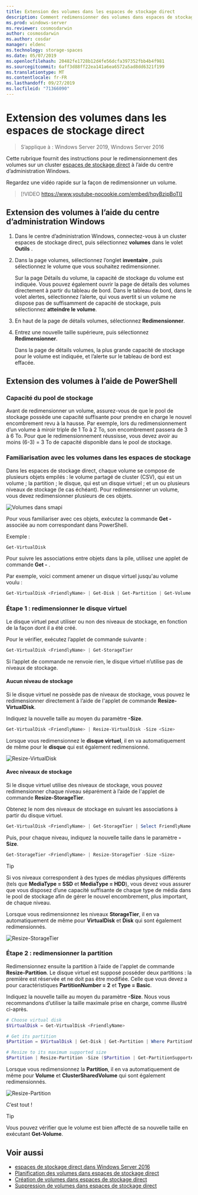 ```yaml
---
title: Extension des volumes dans les espaces de stockage direct
description: Comment redimensionner des volumes dans espaces de stockage direct à l’aide du centre d’administration Windows et de PowerShell.
ms.prod: windows-server
ms.reviewer: cosmosdarwin
author: cosmosdarwin
ms.author: cosdar
manager: eldenc
ms.technology: storage-spaces
ms.date: 05/07/2019
ms.openlocfilehash: 20482fe1728b12d4fe56dcfa397352fbb4b4f981
ms.sourcegitcommit: 6aff3d88ff22ea141a6ea6572a5ad8dd6321f199
ms.translationtype: MT
ms.contentlocale: fr-FR
ms.lasthandoff: 09/27/2019
ms.locfileid: "71366090"
---
```

# <a name="extending-volumes-in-storage-spaces-direct"></a>Extension des volumes dans les espaces de stockage direct
> S’applique à : Windows Server 2019, Windows Server 2016

Cette rubrique fournit des instructions pour le redimensionnement des volumes sur un cluster [espaces de stockage direct](storage-spaces-direct-overview.md) à l’aide du centre d’administration Windows.

Regardez une vidéo rapide sur la façon de redimensionner un volume.

> [!VIDEO https://www.youtube-nocookie.com/embed/hqyBzipBoTI]

## <a name="extending-volumes-using-windows-admin-center"></a>Extension des volumes à l’aide du centre d’administration Windows

1. Dans le centre d’administration Windows, connectez-vous à un cluster espaces de stockage direct, puis sélectionnez **volumes** dans le volet **Outils** .
2. Dans la page volumes, sélectionnez l’onglet **inventaire** , puis sélectionnez le volume que vous souhaitez redimensionner.

    Sur la page Détails du volume, la capacité de stockage du volume est indiquée. Vous pouvez également ouvrir la page de détails des volumes directement à partir du tableau de bord. Dans le tableau de bord, dans le volet alertes, sélectionnez l’alerte, qui vous avertit si un volume ne dispose pas de suffisamment de capacité de stockage, puis sélectionnez **atteindre le volume**.

4. En haut de la page de détails volumes, sélectionnez **Redimensionner**.
5. Entrez une nouvelle taille supérieure, puis sélectionnez **Redimensionner**.

    Dans la page de détails volumes, la plus grande capacité de stockage pour le volume est indiquée, et l’alerte sur le tableau de bord est effacée.

## <a name="extending-volumes-using-powershell"></a>Extension des volumes à l’aide de PowerShell

### <a name="capacity-in-the-storage-pool"></a>Capacité du pool de stockage

Avant de redimensionner un volume, assurez-vous de que le pool de stockage possède une capacité suffisante pour prendre en charge le nouvel encombrement revu à la hausse. Par exemple, lors du redimensionnement d’un volume à miroir triple de 1 To à 2 To, son encombrement passera de 3 à 6 To. Pour que le redimensionnement réussisse, vous devez avoir au moins (6-3) = 3 To de capacité disponible dans le pool de stockage.

### <a name="familiarity-with-volumes-in-storage-spaces"></a>Familiarisation avec les volumes dans les espaces de stockage

Dans les espaces de stockage direct, chaque volume se compose de plusieurs objets empilés : le volume partagé de cluster (CSV), qui est un volume ; la partition ; le disque, qui est un disque virtuel ; et un ou plusieurs niveaux de stockage (le cas échéant). Pour redimensionner un volume, vous devez redimensionner plusieurs de ces objets.

![Volumes dans smapi](media/resize-volumes/volumes-in-smapi.png)

Pour vous familiariser avec ces objets, exécutez la commande **Get -** associée au nom correspondant dans PowerShell.

Exemple :

```PowerShell
Get-VirtualDisk
```

Pour suivre les associations entre objets dans la pile, utilisez une applet de commande **Get -** .

Par exemple, voici comment amener un disque virtuel jusqu'au volume voulu :

```PowerShell
Get-VirtualDisk <FriendlyName> | Get-Disk | Get-Partition | Get-Volume 
```

### <a name="step-1--resize-the-virtual-disk"></a>Étape 1 : redimensionner le disque virtuel

Le disque virtuel peut utiliser ou non des niveaux de stockage, en fonction de la façon dont il a été créé.

Pour le vérifier, exécutez l’applet de commande suivante :

```PowerShell
Get-VirtualDisk <FriendlyName> | Get-StorageTier 
```

Si l’applet de commande ne renvoie rien, le disque virtuel n’utilise pas de niveaux de stockage.

#### <a name="no-storage-tiers"></a>Aucun niveau de stockage

Si le disque virtuel ne possède pas de niveaux de stockage, vous pouvez le redimensionner directement à l’aide de l'applet de commande **Resize-VirtualDisk**.

Indiquez la nouvelle taille au moyen du paramètre **-Size**.

```PowerShell
Get-VirtualDisk <FriendlyName> | Resize-VirtualDisk -Size <Size>
```

Lorsque vous redimensionnez le **disque virtuel**, il en va automatiquement de même pour le **disque** qui est également redimensionné.

![Resize-VirtualDisk](media/resize-volumes/Resize-VirtualDisk.gif)

#### <a name="with-storage-tiers"></a>Avec niveaux de stockage

Si le disque virtuel utilise des niveaux de stockage, vous pouvez redimensionner chaque niveau séparément à l’aide de l'applet de commande **Resize-StorageTier**.

Obtenez le nom des niveaux de stockage en suivant les associations à partir du disque virtuel.

```PowerShell
Get-VirtualDisk <FriendlyName> | Get-StorageTier | Select FriendlyName
```

Puis, pour chaque niveau, indiquez la nouvelle taille dans le paramètre **-Size**.

```PowerShell
Get-StorageTier <FriendlyName> | Resize-StorageTier -Size <Size>
```

> [!TIP]
> Si vos niveaux correspondent à des types de médias physiques différents (tels que **MediaType = SSD** et **MediaType = HDD**), vous devez vous assurer que vous disposez d’une capacité suffisante de chaque type de média dans le pool de stockage afin de gérer le nouvel encombrement, plus important, de chaque niveau.

Lorsque vous redimensionnez les niveaux **StorageTier**, il en va automatiquement de même pour **VirtualDisk** et **Disk** qui sont également redimensionnés.

![Resize-StorageTier](media/resize-volumes/Resize-StorageTier.gif)

### <a name="step-2--resize-the-partition"></a>Étape 2 : redimensionner la partition

Redimensionnez ensuite la partition à l’aide de l'applet de commande **Resize-Partition**. Le disque virtuel est supposé posséder deux partitions : la première est réservée et ne doit pas être modifiée. Celle que vous devez a pour caractéristiques **PartitionNumber = 2** et **Type = Basic**.

Indiquez la nouvelle taille au moyen du paramètre **-Size**. Nous vous recommandons d’utiliser la taille maximale prise en charge, comme illustré ci-après.

```PowerShell
# Choose virtual disk
$VirtualDisk = Get-VirtualDisk <FriendlyName>

# Get its partition
$Partition = $VirtualDisk | Get-Disk | Get-Partition | Where PartitionNumber -Eq 2

# Resize to its maximum supported size 
$Partition | Resize-Partition -Size ($Partition | Get-PartitionSupportedSize).SizeMax
```

Lorsque vous redimensionnez la **Partition**, il en va automatiquement de même pour **Volume** et **ClusterSharedVolume** qui sont également redimensionnés.

![Resize-Partition](media/resize-volumes/Resize-Partition.gif)

C’est tout !

> [!TIP]
> Vous pouvez vérifier que le volume est bien affecté de sa nouvelle taille en exécutant **Get-Volume**.

## <a name="see-also"></a>Voir aussi

- [espaces de stockage direct dans Windows Server 2016](storage-spaces-direct-overview.md)
- [Planification des volumes dans espaces de stockage direct](plan-volumes.md)
- [Création de volumes dans espaces de stockage direct](create-volumes.md)
- [Suppression de volumes dans espaces de stockage direct](delete-volumes.md)

